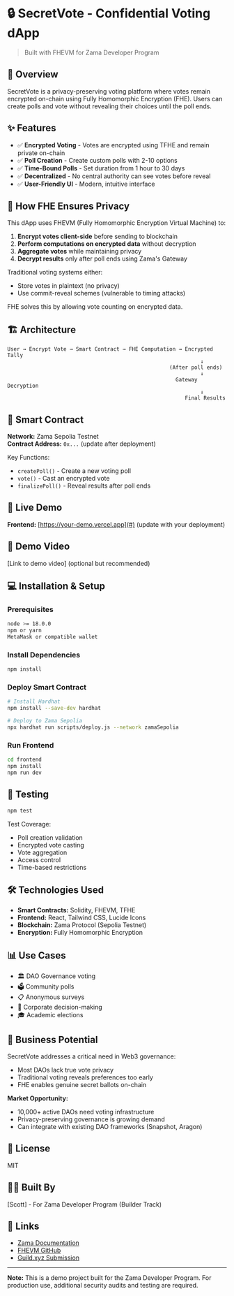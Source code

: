 # 🔒 SecretVote - Confidential Voting dApp

> Built with FHEVM for Zama Developer Program

## 🌟 Overview

SecretVote is a privacy-preserving voting platform where votes remain encrypted on-chain using Fully Homomorphic Encryption (FHE). Users can create polls and vote without revealing their choices until the poll ends.

## ✨ Features

- ✅ **Encrypted Voting** - Votes are encrypted using TFHE and remain private on-chain
- ✅ **Poll Creation** - Create custom polls with 2-10 options
- ✅ **Time-Bound Polls** - Set duration from 1 hour to 30 days
- ✅ **Decentralized** - No central authority can see votes before reveal
- ✅ **User-Friendly UI** - Modern, intuitive interface

## 🔐 How FHE Ensures Privacy

This dApp uses FHEVM (Fully Homomorphic Encryption Virtual Machine) to:

1. **Encrypt votes client-side** before sending to blockchain
2. **Perform computations on encrypted data** without decryption
3. **Aggregate votes** while maintaining privacy
4. **Decrypt results** only after poll ends using Zama's Gateway

Traditional voting systems either:
- Store votes in plaintext (no privacy)
- Use commit-reveal schemes (vulnerable to timing attacks)

FHE solves this by allowing vote counting on encrypted data.

## 🏗️ Architecture
```
User → Encrypt Vote → Smart Contract → FHE Computation → Encrypted Tally
                                                              ↓
                                                    (After poll ends)
                                                              ↓
                                                      Gateway Decryption
                                                              ↓
                                                         Final Results
```

## 📝 Smart Contract

**Network:** Zama Sepolia Testnet  
**Contract Address:** `0x...` (update after deployment)

Key Functions:
- `createPoll()` - Create a new voting poll
- `vote()` - Cast an encrypted vote
- `finalizePoll()` - Reveal results after poll ends

## 🚀 Live Demo

**Frontend:** [https://your-demo.vercel.app](#) (update with your deployment)

## 🎥 Demo Video

[Link to demo video] (optional but recommended)

## 💻 Installation & Setup

### Prerequisites
```bash
node >= 18.0.0
npm or yarn
MetaMask or compatible wallet
```

### Install Dependencies
```bash
npm install
```

### Deploy Smart Contract
```bash
# Install Hardhat
npm install --save-dev hardhat

# Deploy to Zama Sepolia
npx hardhat run scripts/deploy.js --network zamaSepolia
```

### Run Frontend
```bash
cd frontend
npm install
npm run dev
```

## 🧪 Testing
```bash
npm test
```

Test Coverage:
- Poll creation validation
- Encrypted vote casting
- Vote aggregation
- Access control
- Time-based restrictions

## 🛠️ Technologies Used

- **Smart Contracts:** Solidity, FHEVM, TFHE
- **Frontend:** React, Tailwind CSS, Lucide Icons
- **Blockchain:** Zama Protocol (Sepolia Testnet)
- **Encryption:** Fully Homomorphic Encryption

## 📊 Use Cases

- 🏛️ DAO Governance voting
- 🗳️ Community polls
- 📋 Anonymous surveys
- 💼 Corporate decision-making
- 🎓 Academic elections

## 🎯 Business Potential

SecretVote addresses a critical need in Web3 governance:
- Most DAOs lack true vote privacy
- Traditional voting reveals preferences too early
- FHE enables genuine secret ballots on-chain

**Market Opportunity:**
- 10,000+ active DAOs need voting infrastructure
- Privacy-preserving governance is growing demand
- Can integrate with existing DAO frameworks (Snapshot, Aragon)

## 📄 License

MIT

## 👨‍💻 Built By

[Scott] - For Zama Developer Program (Builder Track)

## 🔗 Links

- [Zama Documentation](https://docs.zama.ai)
- [FHEVM GitHub](https://github.com/zama-ai/fhevm)
- [Guild.xyz Submission](https://guild.xyz/zama/developer-program)

---

**Note:** This is a demo project built for the Zama Developer Program. For production use, additional security audits and testing are required.

